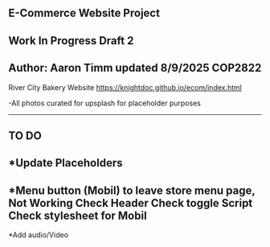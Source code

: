 E-Commerce Website Project
---------------------------------------------------------------------------------------------------
Work In Progress Draft 2 
---------------------------------------------------------------------------------------------------
Author: Aaron Timm
updated 8/9/2025
COP2822
---------------------------------------------------------------------------------------------------
River City Bakery Website
https://knightdoc.github.io/ecom/index.html

-All photos curated for upsplash for placeholder purposes 

---------------------------------------------------------------------------------------------------
TO DO
---------------------------------------------------------------------------------------------------
*Update Placeholders 
---------------------------------------------------------------------------------------------------
*Menu button (Mobil) to leave store menu page, Not Working
  Check Header
  Check toggle Script 
  Check stylesheet for Mobil
---------------------------------------------------------------------------------------------------
*Add audio/Video




